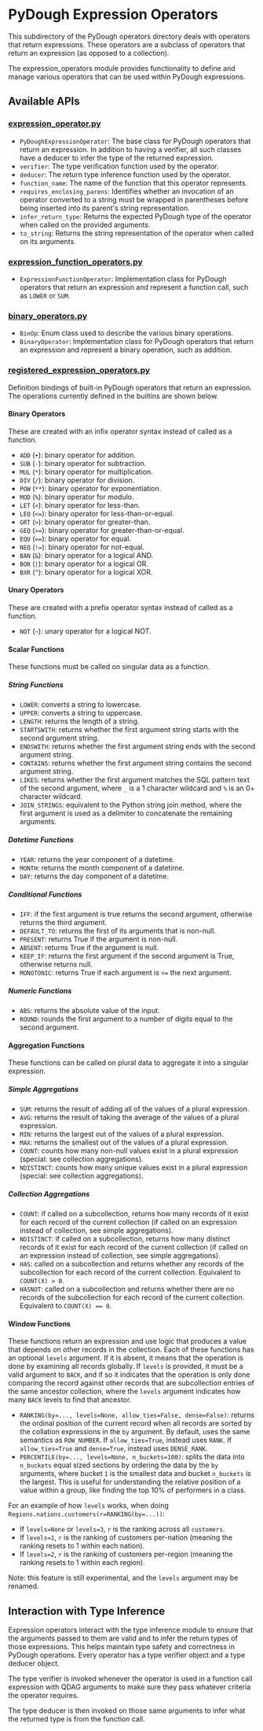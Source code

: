 # PyDough Expression Operators

This subdirectory of the PyDough operators directory deals with operators that return expressions. These operators are a subclass of operators that return an expression (as opposed to a collection).

The expression_operators module provides functionality to define and manage various operators that can be used within PyDough expressions.

## Available APIs

### [expression_operator.py](expression_operator.py)

- `PyDoughExpressionOperator`: The base class for PyDough operators that return an expression. In addition to having a verifier, all such classes have a deducer to infer the type of the returned expression.
 - `verifier`: The type verification function used by the operator.
 - `deducer`: The return type inference function used by the operator.
 - `function_name`: The name of the function that this operator represents.
 - `requires_enclosing_parens`: Identifies whether an invocation of an operator converted to a string must be wrapped in parentheses before being inserted into its parent's string representation.
 - `infer_return_type`: Returns the expected PyDough type of the operator when called on the provided arguments.
 - `to_string`: Returns the string representation of the operator when called on its arguments.

### [expression_function_operators.py](expression_function_operators.py)

- `ExpressionFunctionOperator`: Implementation class for PyDough operators that return an expression and represent a function call, such as `LOWER` or `SUM`.

### [binary_operators.py](binary_operators.py)

- `BinOp`: Enum class used to describe the various binary operations.
- `BinaryOperator`: Implementation class for PyDough operators that return an expression and represent a binary operation, such as addition.

### [registered_expression_operators.py](registered_expression_operators.py)

Definition bindings of built-in PyDough operators that return an expression. The operations currently defined in the builtins are shown below.

#### Binary Operators

These are created with an infix operator syntax instead of called as a function.

- `ADD` (`+`): binary operator for addition.
- `SUB` (`-`): binary operator for subtraction.
- `MUL` (`*`): binary operator for multiplication.
- `DIV` (`/`): binary operator for division.
- `POW` (`**`): binary operator for exponentiation.
- `MOD` (`%`): binary operator for modulo.
- `LET` (`<`): binary operator for less-than.
- `LEQ` (`<=`): binary operator for less-than-or-equal.
- `GRT` (`>`): binary operator for greater-than.
- `GEQ` (`>=`): binary operator for greater-than-or-equal.
- `EQU` (`==`): binary operator for equal.
- `NEQ` (`!=`): binary operator for not-equal.
- `BAN` (`&`): binary operator for a logical AND.
- `BOR` (`|`): binary operator for a logical OR.
- `BXR` (`^`): binary operator for a logical XOR.

#### Unary Operators

These are created with a prefix operator syntax instead of called as a function.

- `NOT` (`~`): unary operator for a logical NOT.

#### Scalar Functions

These functions must be called on singular data as a function.

##### String Functions

- `LOWER`: converts a string to lowercase.
- `UPPER`: converts a string to uppercase.
- `LENGTH`: returns the length of a string.
- `STARTSWITH`: returns whether the first argument string starts with the second argument string.
- `ENDSWITH`: returns whether the first argument string ends with the second argument string.
- `CONTAINS`: returns whether the first argument string contains the second argument string.
- `LIKES`: returns whether the first argument matches the SQL pattern text of the second argument, where `_` is a 1 character wildcard and `%` is an 0+ character wildcard.
- `JOIN_STRINGS`: equivalent to the Python string join method, where the first argument is used as a delimiter to concatenate the remaining arguments.

##### Datetime Functions

- `YEAR`: returns the year component of a datetime.
- `MONTH`: returns the month component of a datetime.
- `DAY`: returns the day component of a datetime.

##### Conditional Functions

- `IFF`: if the first argument is true returns the second argument, otherwise returns the third argument.
- `DEFAULT_TO`: returns the first of its arguments that is non-null.
- `PRESENT`: returns True if the argument is non-null.
- `ABSENT`: returns True if the argument is null.
- `KEEP_IF`: returns the first argument if the second argument is True, otherwise returns null.
- `MONOTONIC`: returns True if each argument is `<=` the next argument.

##### Numeric Functions

- `ABS`: returns the absolute value of the input.
- `ROUND`: rounds the first argument to a number of digits equal to the second argument.

#### Aggregation Functions

These functions can be called on plural data to aggregate it into a singular expression.

##### Simple Aggregations

- `SUM`: returns the result of adding all of the values of a plural expression.
- `AVG`: returns the result of taking the average of the values of a plural expression.
- `MIN`: returns the largest out of the values of a plural expression.
- `MAX`: returns the smallest out of the values of a plural expression.
- `COUNT`: counts how many non-null values exist in a plural expression (special: see collection aggregations).
- `NDISTINCT`: counts how many unique values exist in a plural expression (special: see collection aggregations).

##### Collection Aggregations

- `COUNT`: if called on a subcollection, returns how many records of it exist for each record of the current collection (if called on an expression instead of collection, see simple aggregations).
- `NDISTINCT`: if called on a subcollection, returns how many distinct records of it exist for each record of the current collection (if called on an expression instead of collection, see simple aggregations).
- `HAS`: called on a subcollection and returns whether any records of the subcollection for each record of the current collection. Equivalent to `COUNT(X) > 0`.
- `HASNOT`: called on a subcollection and returns whether there are no records of the subcollection for each record of the current collection. Equivalent to `COUNT(X) == 0`.

#### Window Functions

These functions return an expression and use logic that produces a value that depends on other records in the collection. Each of these functions has an optional `levels` argument. If it is absent, it means that the operation is done by examining all records globally. If `levels` is provided, it must be a valid argument to `BACK`, and if so it indicates that the operation is only done comparing the record against other records that are subcollection entries of the same ancestor collection, where the `levels` argument indicates how many `BACK` levels to find that ancestor. 

- `RANKING(by=..., levels=None, allow_ties=False, dense=False)`: returns the ordinal position of the current record when all records are sorted by the collation expressions in the `by` argument. By default, uses the same semantics as `ROW_NUMBER`. If `allow_ties=True`, instead uses `RANK`. If `allow_ties=True` and `dense=True`, instead uses `DENSE_RANK`.
- `PERCENTILE(by=..., levels=None, n_buckets=100)`: splits the data into `n_buckets` equal sized sections by ordering the data by the `by` arguments, where bucket `1` is the smallest data and bucket `n_buckets` is the largest. This is useful for understanding the relative position of a value within a group, like finding the top 10% of performers in a class.

For an example of how `levels` works, when doing `Regions.nations.customers(r=RANKING(by=...))`:

- If `levels=None` or `levels=3`, `r` is the ranking across all `customers`.
- If `levels=1`, `r` is the ranking of customers per-nation (meaning the ranking resets to 1 within each nation).
- If `levels=2`, `r` is the ranking of customers per-region (meaning the ranking resets to 1 within each region).

Note: this feature is still experimental, and the `levels` argument may be renamed. 

## Interaction with Type Inference

Expression operators interact with the type inference module to ensure that the arguments passed to them are valid and to infer the return types of those expressions. This helps maintain type safety and correctness in PyDough operations. Every operator has a type verifier object and a type deducer object.

The type verifier is invoked whenever the operator is used in a function call expression with QDAG arguments to make sure they pass whatever criteria the operator requires.

The type deducer is then invoked on those same arguments to infer what the returned type is from the function call.
